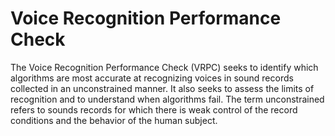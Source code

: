 # Voice Recognition Performance Check
The Voice Recognition Performance Check (VRPC) seeks to identify which algorithms are most accurate at recognizing voices in sound records collected in an unconstrained manner.  It also seeks to assess the limits of recognition and to understand when algorithms fail.  The term unconstrained refers to sounds records for which there is weak control of the record conditions and the behavior of the human subject.